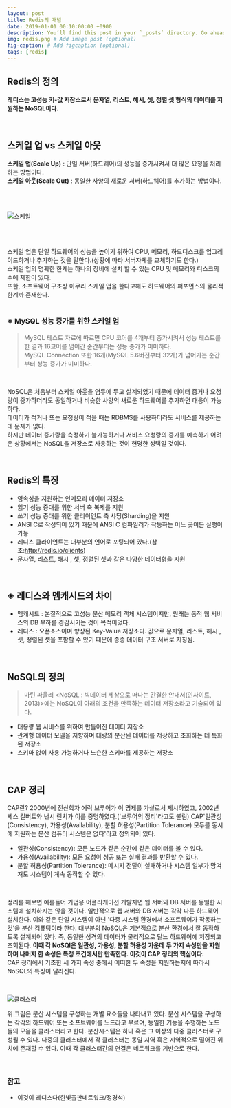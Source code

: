 ```yaml
---
layout: post
title: Redis의 개념
date: 2019-01-01 00:10:00:00 +0900
description: You’ll find this post in your `_posts` directory. Go ahead and edit it and re-build the site to see your changes. # Add post description (optional)
img: redis.png # Add image post (optional)
fig-caption: # Add figcaption (optional)
tags: [redis]
---
```

## Redis의 정의
**레디스는 고성능 키-값 저장소로서 문자열, 리스트, 해시, 셋, 정렬 셋 형식의 데이터를 지원하는 NoSQL이다.**

<br/>

## 스케일 업 vs 스케일 아웃
**스케일 업(Scale Up)** : 단일 서버(하드웨어)의 성능을 증가시켜서 더 많은 요청을 처리하는 방법이다.  
**스케일 아웃(Scale Out)** : 동일한 사양의 새로운 서버(하드웨어)를 추가하는 방법이다.  

<br/>
<br/>

![스케일]({{site.baseurl}}/assets/img/scale.png)  

<br/>
<br/>

스케일 업은 단일 하드웨어의 성능을 높이기 위하여 CPU, 메모리, 하드디스크를 업그레이드하거나 추가하는 것을 말한다.(상황에 따라 서버자체를 교체하기도 한다.)  
스케일 업의 명확한 한계는 하나의 장비에 설치 할 수 있는 CPU 및 메모리와 디스크의 수에 제한이 있다.  
또한, 소프트웨어 구조상 아무리 스케일 업을 한다고해도 하드웨어의 퍼포먼스의 물리적 한계까 존재한다.  
<br/>

### ※ MySQL 성능 증가를 위한 스케일 업  
> MySQL 테스트 자료에 따르면 CPU 코어를 4개부터 증가시켜서 성능 테스트를 한 결과 16코어를 넘어간 순간부터는 성능 증가가 미미하다.  
> MySQL Connection 또한 16개(MySQL 5.6버전부터 32개)가 넘어가는 순간부터 성능 증가가 미미하다.  

<br/>

NoSQL은 처음부터 스케일 아웃을 염두에 두고 설계되었기 때문에 데이터 증거나 요청량이 증가하더라도 동일하거나 비슷한 사양의 새로운 하드웨어를 추가하면 대응이 가능하다.  
데이터가 적거나 또는 요청량이 적을 때는 RDBMS를 사용하더라도 서비스를 제공하는 데 문제가 없다.  
하지만 데이터 증가량을 측정하기 불가능하거나 서비스 요청량의 증가를 예측하기 어려운 상황에서는 NoSQL을 저장소로 사용하는 것이 현명한 성택일 것이다.

<br/>

## Redis의 특징
* 영속성을 지원하는 인메모리 데이터 저장소
* 읽기 성능 증대를 위한 서버 측 복제를 지원
* 쓰기 성능 증대를 위한 클리이언트 측 샤딩(Sharding)을 지원
* ANSI C로 작성되어 있기 때문에 ANSI C 컴파일러가 작동하는 어느 곳이든 실행이 가능
* 레디스 클라이언트는 대부분의 언어로 포팅되어 있다.(참조:http://redis.io/clients)
* 문자열, 리스트, 해시 , 셋, 정렬된 셋과 같은 다양한 데이터형을 지원

<br/>

## ※ 레디스와 멤캐시드의 차이
* 멤캐시드 : 본질적으로 고성능 분산 메모리 객체 시스템이지만, 원래는 동적 웹 서비스의 DB 부하를 경감시키는 것이 목적이었다.  
* 레디스 : 오픈소스이며 향상된 Key-Value 저장소다. 값으로 문자열, 리스트, 해시 , 셋, 정렬된 셋을 포함할 수 있기 때문에 종종 데이터 구조 서버로 지칭됨.  

<br/>

## NoSQL의 정의 
> 마틴 파울러 <NoSQL : 빅데이터 세상으로 떠나는 간결한 안내서(인사이트, 2013)>에는 NoSQL이 아래의 조건을 만족하는 데이터 저장소라고 기술되어 있다.  
* 대용량 웹 서비스를 위하여 만들어진 데이터 저장소  
* 관계형 데이터 모델을 지향하며 대량의 분산된 데이터를 저장하고 조회하는 데 특화된 저장소  
* 스키마 없이 사용 가능하거나 느슨한 스키마를 제공하는 저장소  

<br/>

## CAP 정리
CAP란? 2000년에 전산학자 에릭 브루어가 이 명제를 가설로서 제시하였고, 2002년 세스 길버트와 낸시 린치가 이를 증명하였다.('브루어의 정리'라고도 불림)
CAP'일관성(Consistency), 가용성(Availability), 분할 허용성(Partition Tolerance) 모두를 동시에 지원하는 분산 컴퓨터 시스템은 없다'라고 정의되어 있다.  

* 일관성(Consistency): 모든 노드가 같은 순간에 같은 데이터를 볼 수 있다.  
* 가용성(Availability): 모든 요청이 성공 또는 실패 결과를 반환할 수 있다.  
* 분할 허용성(Partition Tolerance): 메시지 전달이 실패하거나 시스템 일부가 망겨져도 시스템이 계속 동작할 수 있다.  

<br/>

정리를 해보면 예를들어 기업용 어플리케이션 개발자면 웹 서버와 DB 서버를 동일한 시스템에 설치하지는 않을 것이다. 일반적으로 웹 서버와 DB 서버는 각각 다른 하드웨어 설치한다. 이와 같은 단일 시스템이 아닌 '다중 시스템 환경에서 소프트웨어가 작동하는 것'을 분산 컴퓨팅이라 한다. 대부분의 NoSQL은 기본적으로 분산 환경에서 잘 동작하도록 설계되어 있다. 즉, 동일한 성격의 데이터가 물리적으로 달느 하드웨어에 저장되고 조회된다. **이때 각 NoSQl은 일관성, 가용성, 분할 허용성 가운데 두 가지 속성만을 지원하며 나머지 한 속성은 특정 조건에서만 만족한다. 이것이 CAP 정리의 핵심이다.**  
CAP 정리에서 기초한 세 가지 속성 중에서 어떠한 두 속성을 지원하는지에 따라서 NoSQL의 특징이 달라진다.

<br/>

![클러스터]({{site.baseurl}}/assets/img/cluster.jpg)  

위 그림은 분산 시스템을 구성하는 개별 요소들을 나타내고 있다. 분산 시스템을 구성하는 각각의 하드웨어 또는 소프트웨어를 노드라고 부르며, 동일한 기능을 수행하는 노드들의 모음을 클러스터라고 한다. 분산시스템은 하나 혹은 그 이상의 다중 클러스터로 구성될 수 있다. 다중의 클러스터에서 각 클러스터는 동일 지역 혹은 지역적으로 떨어진 위치에 존재할 수 있다. 이때 각 클러스터간의 연결은 네트워크를 기반으로 한다.

<br/>

### 참고
* 이것이 레디스다(한빛출판네트워크/정경석)